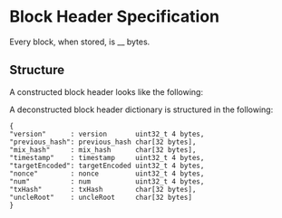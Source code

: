 # Block Header Specification

Every block, when stored, is __ bytes.

## Structure

A constructed block header looks like the following:



A deconstructed block header dictionary is structured in the following:

```
{
"version"      : version       uint32_t 4 bytes,
"previous_hash": previous_hash char[32 bytes],
"mix_hash"     : mix_hash      char[32 bytes],
"timestamp"    : timestamp     uint32_t 4 bytes,
"targetEncoded": targetEncoded uint32_t 4 bytes,
"nonce"        : nonce         uint32_t 4 bytes,
"num"          : num           uint32_t 4 bytes,
"txHash"       : txHash        char[32 bytes],
"uncleRoot"    : uncleRoot     char[32 bytes]
}
```
